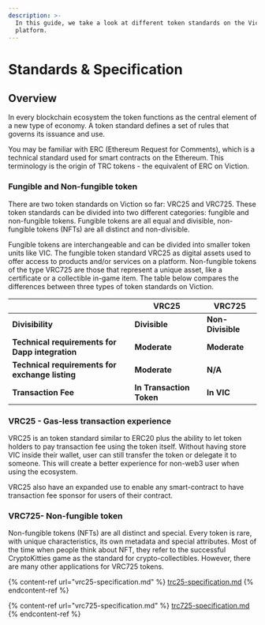 ```yaml
---
description: >-
  In this guide, we take a look at different token standards on the Viction
  platform.
---
```


# Standards & Specification

## **Overview**

In every blockchain ecosystem the token functions as the central element of a new type of economy. A token standard defines a set of rules that governs its issuance and use.

You may be familiar with ERC (Ethereum Request for Comments), which is a technical standard used for smart contracts on the Ethereum. This terminology is the origin of TRC tokens - the equivalent of ERC on Viction.

### **Fungible and Non-fungible token**

There are two token standards on Viction so far: VRC25 and VRC725. These token standards can be divided into two different categories: fungible and non-fungible tokens. Fungible tokens are all equal and divisible, non-fungible tokens (NFTs) are all distinct and non-divisible.

Fungible tokens are interchangeable and can be divided into smaller token units like VIC. The fungible token standard VRC25 as digital assets used to offer access to products and/or services on a platform. Non-fungible tokens of the type VRC725 are those that represent a unique asset, like a certificate or a collectible in-game item. The table below compares the differences between three types of token standards on Viction.

|                                                 | **VRC25**                | **VRC725**        |
| ----------------------------------------------- | ------------------------ | ----------------- |
| **Divisibility**                                | **Divisible**            | **Non-Divisible** |
| **Technical requirements for Dapp integration** | **Moderate**             | **Moderate**      |
| **Technical requirements for exchange listing** | **Moderate**             | **N/A**           |
| **Transaction Fee**                             | **In Transaction Token** | **In VIC**       |

### **VRC25 - Gas-less transaction experience**

VRC25 is an token standard similar to ERC20 plus the ability to let token holders to pay transaction fee using the token itself. Without having store VIC inside their wallet, user can still transfer the token or delegate it to someone. This will create a better experience for non-web3 user when using the ecosystem.

VRC25 also have an expanded use to enable any smart-contract to have transaction fee sponsor for users of their contract.

### **VRC725- Non-fungible token**

Non-fungible tokens (NFTs) are all distinct and special. Every token is rare, with unique characteristics, its own metadata and special attributes. Most of the time when people think about NFT, they refer to the successful CryptoKitties game as the standard for crypto-collectibles. However, there are many other applications for VRC725 tokens.

{% content-ref url="vrc25-specification.md" %}
[trc25-specification.md](vrc25-specification.md)
{% endcontent-ref %}

{% content-ref url="vrc725-specification.md" %}
[trc725-specification.md](vrc725-specification.md)
{% endcontent-ref %}
